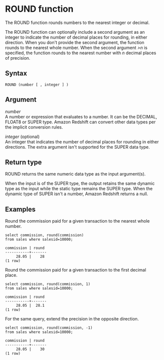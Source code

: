 # ROUND function<a name="r_ROUND"></a>

The ROUND function rounds numbers to the nearest integer or decimal\. 

The ROUND function can optionally include a second argument as an integer to indicate the number of decimal places for rounding, in either direction\. When you don't provide the second argument, the function rounds to the nearest whole number\. When the second argument *>n* is specified, the function rounds to the nearest number with *n* decimal places of precision\. 

## Syntax<a name="r_ROUND-synopsis"></a>

```
ROUND (number [ , integer ] )
```

## Argument<a name="r_ROUND-argument"></a>

 *number*   
A number or expression that evaluates to a number\. It can be the DECIMAL, FLOAT8 or SUPER type\. Amazon Redshift can convert other data types per the implicit conversion rules\. 

*integer* \(optional\)  
An integer that indicates the number of decimal places for rounding in either directions\. The extra argument isn't supported for the SUPER data type\.

## Return type<a name="r_ROUND-return-type"></a>

ROUND returns the same numeric data type as the input argument\(s\)\. 

When the input is of the SUPER type, the output retains the same dynamic type as the input while the static type remains the SUPER type\. When the dynamic type of SUPER isn't a number, Amazon Redshift returns a null\.

## Examples<a name="r_ROUND-examples"></a>

Round the commission paid for a given transaction to the nearest whole number\. 

```
select commission, round(commission)
from sales where salesid=10000;

commission | round
-----------+-------
     28.05 |    28
(1 row)
```

Round the commission paid for a given transaction to the first decimal place\. 

```
select commission, round(commission, 1)
from sales where salesid=10000;

commission | round
-----------+-------
     28.05 |  28.1
(1 row)
```

For the same query, extend the precision in the opposite direction\. 

```
select commission, round(commission, -1)
from sales where salesid=10000;

commission | round
-----------+-------
     28.05 |    30
(1 row)
```